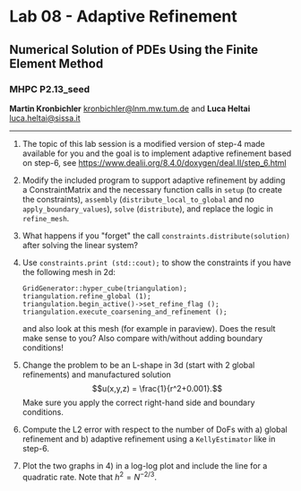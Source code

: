 #  Lab 08 - Adaptive Refinement
## Numerical Solution of PDEs Using the Finite Element Method 
### MHPC P2.13_seed

**Martin Kronbichler** <kronbichler@lnm.mw.tum.de> 
and
**Luca Heltai** <luca.heltai@sissa.it>

* * * * *

 1. The topic of this lab session is a modified version of step-4 made
    available for you and the goal is to implement adaptive refinement based on
    step-6, see <https://www.dealii.org/8.4.0/doxygen/deal.II/step_6.html>

 2. Modify the included program to support adaptive refinement by adding a
    ConstraintMatrix and the necessary function calls in ``setup`` (to create
    the constraints), ``assembly`` (``distribute_local_to_global`` and no
    ``apply_boundary_values``), ``solve`` (``distribute``), and replace the
    logic in ``refine_mesh``.

 3. What happens if you "forget" the call ``constraints.distribute(solution)``
    after solving the linear system?

 4. Use ``constraints.print (std::cout);`` to show the constraints if you have
    the following mesh in 2d:

    ~~~~~
    GridGenerator::hyper_cube(triangulation);
    triangulation.refine_global (1);
    triangulation.begin_active()->set_refine_flag ();
    triangulation.execute_coarsening_and_refinement ();       
    ~~~~~

    and also look at this mesh (for example in paraview). Does the result make
    sense to you? Also compare with/without adding boundary conditions!

 5. Change the problem to be an L-shape in 3d (start with 2 global refinements)
    and manufactured solution 
    $$u(x,y,z) = \frac{1}{r^2+0.001}.$$
    Make sure you apply the correct right-hand side and boundary conditions.

 6. Compute the L2 error with respect to the number of DoFs with a) global refinement and 
    b) adaptive refinement using a ``KellyEstimator`` like in step-6.

 7. Plot the two graphs in 4) in a log-log plot and include the line for a
    quadratic rate. Note that $h^2 = N^{-2/3}$.
